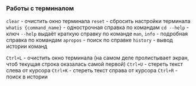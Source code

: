 ### Работы с терминалом

`clear` -  очистить окно терминала
`reset` -  сбросить настройки терминала
`whatis {command_name}`  - однострочная справка по командам
`cd --help` - ключ `--help` выдаёт краткую справку по команде
`man`, `info` - подробная справка по командам
`apropos` - поиск по справке
`history` - вывод истории команд

`Ctrl+L` - очистить окно терминала (на самом деле пролистывает экран, чтоб текущая строка оказалась самой первой)
`Ctrl+U` - стереть текст слева от курсора
`Ctrl+K` - стереть текст справа от курсора
`Ctrl+R` - поиск в истории
